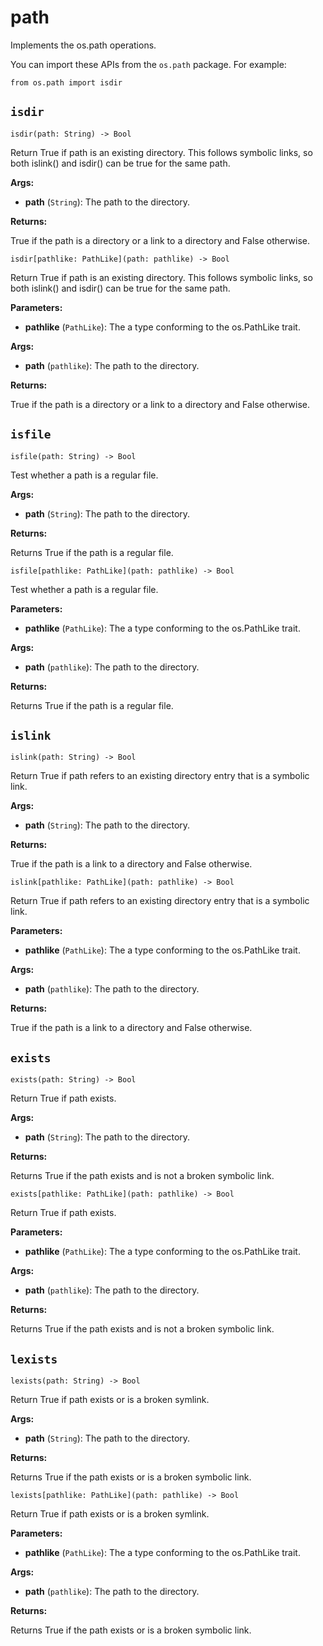 # path

Implements the os.path operations.

You can import these APIs from the `os.path` package. For example:

```
from os.path import isdir
```

## `isdir`

`isdir(path: String) -> Bool`

Return True if path is an existing directory. This follows symbolic links, so both islink() and isdir() can be true for the same path.

**Args:**

- ​**path** (`String`): The path to the directory.

**Returns:**

True if the path is a directory or a link to a directory and False otherwise.

`isdir[pathlike: PathLike](path: pathlike) -> Bool`

Return True if path is an existing directory. This follows symbolic links, so both islink() and isdir() can be true for the same path.

**Parameters:**

- ​**pathlike** (`PathLike`): The a type conforming to the os.PathLike trait.

**Args:**

- ​**path** (`pathlike`): The path to the directory.

**Returns:**

True if the path is a directory or a link to a directory and False otherwise.

## `isfile`

`isfile(path: String) -> Bool`

Test whether a path is a regular file.

**Args:**

- ​**path** (`String`): The path to the directory.

**Returns:**

Returns True if the path is a regular file.

`isfile[pathlike: PathLike](path: pathlike) -> Bool`

Test whether a path is a regular file.

**Parameters:**

- ​**pathlike** (`PathLike`): The a type conforming to the os.PathLike trait.

**Args:**

- ​**path** (`pathlike`): The path to the directory.

**Returns:**

Returns True if the path is a regular file.

## `islink`

`islink(path: String) -> Bool`

Return True if path refers to an existing directory entry that is a symbolic link.

**Args:**

- ​**path** (`String`): The path to the directory.

**Returns:**

True if the path is a link to a directory and False otherwise.

`islink[pathlike: PathLike](path: pathlike) -> Bool`

Return True if path refers to an existing directory entry that is a symbolic link.

**Parameters:**

- ​**pathlike** (`PathLike`): The a type conforming to the os.PathLike trait.

**Args:**

- ​**path** (`pathlike`): The path to the directory.

**Returns:**

True if the path is a link to a directory and False otherwise.

## `exists`

`exists(path: String) -> Bool`

Return True if path exists.

**Args:**

- ​**path** (`String`): The path to the directory.

**Returns:**

Returns True if the path exists and is not a broken symbolic link.

`exists[pathlike: PathLike](path: pathlike) -> Bool`

Return True if path exists.

**Parameters:**

- ​**pathlike** (`PathLike`): The a type conforming to the os.PathLike trait.

**Args:**

- ​**path** (`pathlike`): The path to the directory.

**Returns:**

Returns True if the path exists and is not a broken symbolic link.

## `lexists`

`lexists(path: String) -> Bool`

Return True if path exists or is a broken symlink.

**Args:**

- ​**path** (`String`): The path to the directory.

**Returns:**

Returns True if the path exists or is a broken symbolic link.

`lexists[pathlike: PathLike](path: pathlike) -> Bool`

Return True if path exists or is a broken symlink.

**Parameters:**

- ​**pathlike** (`PathLike`): The a type conforming to the os.PathLike trait.

**Args:**

- ​**path** (`pathlike`): The path to the directory.

**Returns:**

Returns True if the path exists or is a broken symbolic link.
